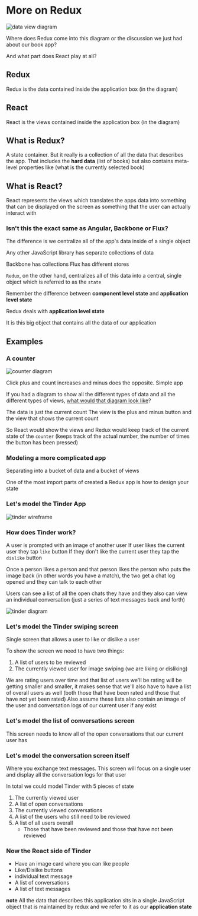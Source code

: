 # More on Redux
![data view diagram](https://i.imgur.com/4ihsl6p.png)

Where does Redux come into this diagram or the discussion we just had about our book app?

And what part does React play at all?

## Redux
Redux is the data contained inside the application box (in the diagram)

## React
React is the views contained inside the application box (in the diagram)

## What is Redux?
A state container. But it really is a collection of all the data that describes the app. That includes the **hard data** (list of books) but also contains meta-level properties like (what is the currently selected book)

## What is React?
React represents the views which translates the apps data into something that can be displayed on the screen as something that the user can actually interact with

### Isn't this the exact same as Angular, Backbone or Flux?
The difference is we centralize all of the app's data inside of a single object

Any other JavaScript library has separate collections of data

Backbone has collections
Flux has different stores

`Redux`, on the other hand, centralizes all of this data into a central, single object which is referred to as the `state`

Remember the difference between **component level state** and **application level state**

Redux deals with **application level state**

It is this big object that contains all the data of our application

## Examples
### A counter
![counter diagram](https://i.imgur.com/Opk66hk.png)

Click plus and count increases and minus does the opposite. Simple app

If you had a diagram to show all the different types of data and all the different types of views, [what would that diagram look like](https://i.imgur.com/lI0qHvm.png)?

The data is just the current count
The view is the plus and minus button and the view that shows the current count

So React would show the views and Redux would keep track of the current state of the `counter` (keeps track of the actual number, the number of times the button has been pressed)

### Modeling a more complicated app
Separating into a bucket of data and a bucket of views

One of the most import parts of created a Redux app is how to design your state

### Let's model the Tinder App
![tinder wireframe](https://i.imgur.com/1iwsS3f.png)

### How does Tinder work?
A user is prompted with an image of another user
If user likes the current user they tap `like` button
If they don't like the current user they tap the `dislike` button

Once a person likes a person and that person likes the person who puts the image back (in other words you have a match), the two get a chat log opened and they can talk to each other

Users can see a list of all the open chats they have and they also can view an individual conversation (just a series of text messages back and forth)

![tinder diagram](https://i.imgur.com/swdzImB.png)

### Let's model the Tinder swiping screen
Single screen that allows a user to like or dislike a user

To show the screen we need to have two things:
1. A list of users to be reviewed
2. The currently viewed user for image swiping (we are liking or disliking)

We are rating users over time and that list of users we'll be rating will be getting smaller and smaller, it makes sense that we'll also have to have a list of overall users as well (both those that have been rated and those that have not yet been rated)
Also assume these lists also contain an image of the user and conversation logs of our current user if any exist

### Let's model the list of conversations screen
This screen needs to know all of the open conversations that our current user has

### Let's model the conversation screen itself
Where you exchange text messages. This screen will focus on a single user and display all the conversation logs for that user

In total we could model Tinder with 5 pieces of state

1. The currently viewed user
2. A list of open conversations
3. The currently viewed conversations
4. A list of the users who still need to be reviewed
5. A list of all users overall
    * Those that have been reviewed and those that have not been reviewed

### Now the React side of Tinder
* Have an image card where you can like people
* Like/Dislike buttons
* individual text message
* A list of conversations
* A list of text messages

**note** All the data that describes this application sits in a single JavaScript object that is maintained by redux and we refer to it as our **application state**



